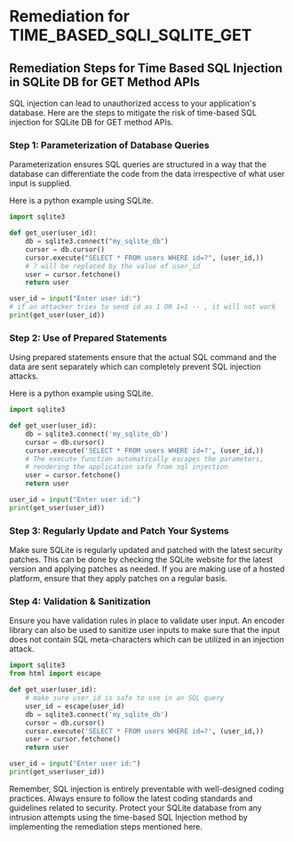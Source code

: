 # Remediation for TIME_BASED_SQLI_SQLITE_GET

## Remediation Steps for Time Based SQL Injection in SQLite DB for GET Method APIs

SQL injection can lead to unauthorized access to your application's database. Here are the steps to mitigate the risk of time-based SQL injection for SQLite DB for GET method APIs.

### Step 1: Parameterization of Database Queries

Parameterization ensures SQL queries are structured in a way that the database can differentiate the code from the data irrespective of what user input is supplied.

Here is a python example using SQLite.

```python
import sqlite3

def get_user(user_id):
    db = sqlite3.connect("my_sqlite_db")
    cursor = db.cursor()
    cursor.execute("SELECT * FROM users WHERE id=?", (user_id,))  
    # ? will be replaced by the value of user_id
    user = cursor.fetchone()  
    return user

user_id = input("Enter user id:")  
# if an attacker tries to send id as 1 OR 1=1 -- , it will not work
print(get_user(user_id))
```

### Step 2: Use of Prepared Statements

Using prepared statements ensure that the actual SQL command and the data are sent separately which can completely prevent SQL injection attacks. 

Here is a python example using SQLite.

```python
import sqlite3

def get_user(user_id):
    db = sqlite3.connect('my_sqlite_db')
    cursor = db.cursor()
    cursor.execute('SELECT * FROM users WHERE id=?', (user_id,))  
    # The execute function automatically escapes the parameters, 
    # rendering the application safe from sql injection
    user = cursor.fetchone()
    return user

user_id = input("Enter user id:")
print(get_user(user_id))
```

### Step 3: Regularly Update and Patch Your Systems

Make sure SQLite is regularly updated and patched with the latest security patches. This can be done by checking the SQLite website for the latest version and applying patches as needed. If you are making use of a hosted platform, ensure that they apply patches on a regular basis.

### Step 4: Validation & Sanitization 

Ensure you have validation rules in place to validate user input. An encoder library can also be used to sanitize user inputs to make sure that the input does not contain SQL meta-characters which can be utilized in an injection attack.

```python
import sqlite3
from html import escape

def get_user(user_id):
    # make sure user_id is safe to use in an SQL query
    user_id = escape(user_id)  
    db = sqlite3.connect('my_sqlite_db')
    cursor = db.cursor()
    cursor.execute('SELECT * FROM users WHERE id=?', (user_id,))
    user = cursor.fetchone()
    return user

user_id = input("Enter user id:")
print(get_user(user_id))
```

Remember, SQL injection is entirely preventable with well-designed coding practices. Always ensure to follow the latest coding standards and guidelines related to security. Protect your SQLite database from any intrusion attempts using the time-based SQL Injection method by implementing the remediation steps mentioned here.